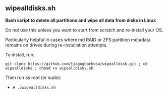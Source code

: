 ## wipealldisks.sh
**Bash script to delete all partitions and wipe all data from disks in Linux**

Do not use this unless you want to start from scratch and re-install your OS.

Particularly helpful in cases where md RAID or ZFS partition metadata remains on drives during re-installation attempts.

To install, run:

`git clone https://github.com/tiagogbarbosa/wipealldisk.git ; cd wipealldisks ; chmod +x wipealldisks.sh`

Then run as root (or sudo):

* `# ./wipealldisks.sh`

